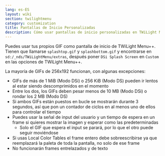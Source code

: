 ```yaml
---
lang: es-ES
layout: wiki
section: twilightmenu
category: customization
title: Pantallas de Inicio Personalizadas
description: Cómo usar pantallas de inicio personalizadas en TWiLight Menu++
---
```


Puedes usar tus propios GIF como pantalla de inicio de TWiLight Menu++. Tienen que llamarse `splashtop.gif` y `splashbottom.gif` y encontrarse en `sd:/_nds/TWiLightMenu/extras`, después poner `DSi Splash Screen` en `Custom` en las opciones de TWiLight Menu++.

La mayoría de GIFs de 256x192 funcionan, con algunas excepciones:
- GIFs de más de 1 MiB (Modo DSi) o 256 KiB (Modo DS) pueden ir lentos al estar siendo descomprimidos en el momento
- Entre los dos, los GIFs deben pesar menos de 10 MB (Modo DSi) o rondar los 2 MB (Modo DS)
- Si ambos GIFs están puestos en bucle se mostrarán durante 3 segundos, así que pon un contador de ciclos en al menos uno de ellos para controlar el tiempo
- Puedes usar la señal de input del usuario y un tiempo de espera en un frame si quieres mostrar la imagen y esperar como las predeterminadas
    - Solo el GIF que espera el input se parará, por lo que el otro puede seguir moviéndose
- Si usas Local Color Tables el frame entero debe sobreescribirse ya que reemplazará la paleta de toda la pantalla, no solo de ese frame
- No funcionarán frames entrelazados y de texto
